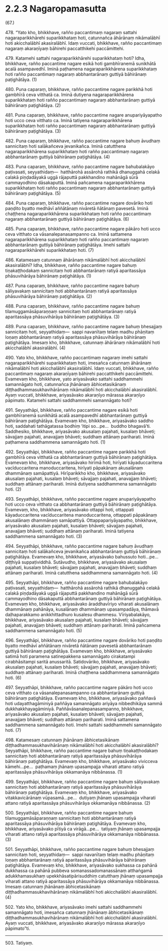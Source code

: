 # 2.2.3 Nagaropamasutta

(67.)

478\. “Yato kho, bhikkhave, rañño paccantimaṃ nagaraṃ sattahi nagaraparikkhārehi suparikkhataṃ hoti, catunnañca āhārānaṃ nikāmalābhī hoti akicchalābhī akasiralābhī. Idaṃ vuccati, bhikkhave, rañño paccantimaṃ nagaraṃ akaraṇīyaṃ bāhirehi paccatthikehi paccāmittehi.

479\. Katamehi sattahi nagaraparikkhārehi suparikkhataṃ hoti? Idha, bhikkhave, rañño paccantime nagare esikā hoti gambhīranemā sunikhātā acalā asampavedhī. Iminā paṭhamena nagaraparikkhārena suparikkhataṃ hoti rañño paccantimaṃ nagaraṃ abbhantarānaṃ guttiyā bāhirānaṃ paṭighātāya. (1)

480\. Puna caparaṃ, bhikkhave, rañño paccantime nagare parikkhā hoti gambhīrā ceva vitthatā ca. Iminā dutiyena nagaraparikkhārena suparikkhataṃ hoti rañño paccantimaṃ nagaraṃ abbhantarānaṃ guttiyā bāhirānaṃ paṭighātāya. (2)

481\. Puna caparaṃ, bhikkhave, rañño paccantime nagare anupariyāyapatho hoti ucco ceva vitthato ca. Iminā tatiyena nagaraparikkhārena suparikkhataṃ hoti rañño paccantimaṃ nagaraṃ abbhantarānaṃ guttiyā bāhirānaṃ paṭighātāya. (3)

482\. Puna caparaṃ, bhikkhave, rañño paccantime nagare bahuṃ āvudhaṃ sannicitaṃ hoti salākañceva jevanikañca. Iminā catutthena nagaraparikkhārena suparikkhataṃ hoti rañño paccantimaṃ nagaraṃ abbhantarānaṃ guttiyā bāhirānaṃ paṭighātāya. (4)

483\. Puna caparaṃ, bhikkhave, rañño paccantime nagare bahubalakāyo paṭivasati, seyyathidaṃ—  hatthārohā assārohā rathikā dhanuggahā celakā calakā piṇḍadāyakā uggā rājaputtā pakkhandino mahānāgā sūrā cammayodhino dāsakaputtā. Iminā pañcamena nagaraparikkhārena suparikkhataṃ hoti rañño paccantimaṃ nagaraṃ abbhantarānaṃ guttiyā bāhirānaṃ paṭighātāya. (5)

484\. Puna caparaṃ, bhikkhave, rañño paccantime nagare dovāriko hoti paṇḍito byatto medhāvī aññātānaṃ nivāretā ñātānaṃ pavesetā. Iminā chaṭṭhena nagaraparikkhārena suparikkhataṃ hoti rañño paccantimaṃ nagaraṃ abbhantarānaṃ guttiyā bāhirānaṃ paṭighātāya. (6)

485\. Puna caparaṃ, bhikkhave, rañño paccantime nagare pākāro hoti ucco ceva vitthato ca vāsanalepanasampanno ca. Iminā sattamena nagaraparikkhārena suparikkhataṃ hoti rañño paccantimaṃ nagaraṃ abbhantarānaṃ guttiyā bāhirānaṃ paṭighātāya. Imehi sattahi nagaraparikkhārehi suparikkhataṃ hoti. (7)

486\. Katamesaṃ catunnaṃ āhārānaṃ nikāmalābhī hoti akicchalābhī akasiralābhī? Idha, bhikkhave, rañño paccantime nagare bahuṃ tiṇakaṭṭhodakaṃ sannicitaṃ hoti abbhantarānaṃ ratiyā aparitassāya phāsuvihārāya bāhirānaṃ paṭighātāya. (1)

487\. Puna caparaṃ, bhikkhave, rañño paccantime nagare bahuṃ sāliyavakaṃ sannicitaṃ hoti abbhantarānaṃ ratiyā aparitassāya phāsuvihārāya bāhirānaṃ paṭighātāya. (2)

488\. Puna caparaṃ, bhikkhave, rañño paccantime nagare bahuṃ tilamuggamāsāparaṇṇaṃ sannicitaṃ hoti abbhantarānaṃ ratiyā aparitassāya phāsuvihārāya bāhirānaṃ paṭighātāya. (3)

489\. Puna caparaṃ, bhikkhave, rañño paccantime nagare bahuṃ bhesajjaṃ sannicitaṃ hoti, seyyathidaṃ—  sappi navanītaṃ telaṃ madhu phāṇitaṃ loṇaṃ abbhantarānaṃ ratiyā aparitassāya phāsuvihārāya bāhirānaṃ paṭighātāya. Imesaṃ kho, bhikkhave, catunnaṃ āhārānaṃ nikāmalābhī hoti akicchalābhī akasiralābhī. (4)

490\. Yato kho, bhikkhave, rañño paccantimaṃ nagaraṃ imehi sattahi nagaraparikkhārehi suparikkhataṃ hoti, imesañca catunnaṃ āhārānaṃ nikāmalābhī hoti akicchalābhī akasiralābhī. Idaṃ vuccati, bhikkhave, rañño paccantimaṃ nagaraṃ akaraṇīyaṃ bāhirehi paccatthikehi paccāmittehi. Evamevaṃ kho, bhikkhave, yato ariyasāvako sattahi saddhammehi samannāgato hoti, catunnañca jhānānaṃ ābhicetasikānaṃ diṭṭhadhammasukhavihārānaṃ nikāmalābhī hoti akicchalābhī akasiralābhī. Ayaṃ vuccati, bhikkhave, ariyasāvako akaraṇīyo mārassa akaraṇīyo pāpimato. Katamehi sattahi saddhammehi samannāgato hoti?

491\. Seyyathāpi, bhikkhave, rañño paccantime nagare esikā hoti gambhīranemā sunikhātā acalā asampavedhī abbhantarānaṃ guttiyā bāhirānaṃ paṭighātāya. Evamevaṃ kho, bhikkhave, ariyasāvako saddho hoti, saddahati tathāgatassa bodhiṃ ‘itipi so…pe…  buddho bhagavā’ti. Saddhesiko, bhikkhave, ariyasāvako akusalaṃ pajahati, kusalaṃ bhāveti; sāvajjaṃ pajahati, anavajjaṃ bhāveti; suddhaṃ attānaṃ pariharati. Iminā paṭhamena saddhammena samannāgato hoti. (1)

492\. Seyyathāpi, bhikkhave, rañño paccantime nagare parikkhā hoti gambhīrā ceva vitthatā ca abbhantarānaṃ guttiyā bāhirānaṃ paṭighātāya. Evamevaṃ kho, bhikkhave, ariyasāvako hirīmā hoti, hirīyati kāyaduccaritena vacīduccaritena manoduccaritena, hirīyati pāpakānaṃ akusalānaṃ dhammānaṃ samāpattiyā. Hirīparikkho kho, bhikkhave, ariyasāvako akusalaṃ pajahati, kusalaṃ bhāveti; sāvajjaṃ pajahati, anavajjaṃ bhāveti; suddhaṃ attānaṃ pariharati. Iminā dutiyena saddhammena samannāgato hoti. (2)

493\. Seyyathāpi, bhikkhave, rañño paccantime nagare anupariyāyapatho hoti ucco ceva vitthato ca abbhantarānaṃ guttiyā bāhirānaṃ paṭighātāya. Evamevaṃ, kho, bhikkhave, ariyasāvako ottappī hoti, ottappati kāyaduccaritena vacīduccaritena manoduccaritena, ottappati pāpakānaṃ akusalānaṃ dhammānaṃ samāpattiyā. Ottappapariyāyapatho, bhikkhave, ariyasāvako akusalaṃ pajahati, kusalaṃ bhāveti; sāvajjaṃ pajahati, anavajjaṃ bhāveti; suddhaṃ attānaṃ pariharati. Iminā tatiyena saddhammena samannāgato hoti. (3)

494\. Seyyathāpi, bhikkhave, rañño paccantime nagare bahuṃ āvudhaṃ sannicitaṃ hoti salākañceva jevanikañca abbhantarānaṃ guttiyā bāhirānaṃ paṭighātāya. Evamevaṃ kho, bhikkhave, ariyasāvako bahussuto hoti…pe…  diṭṭhiyā suppaṭividdhā. Sutāvudho, bhikkhave, ariyasāvako akusalaṃ pajahati, kusalaṃ bhāveti; sāvajjaṃ pajahati, anavajjaṃ bhāveti; suddhaṃ attānaṃ pariharati. Iminā catutthena saddhammena samannāgato hoti. (4)

495\. Seyyathāpi, bhikkhave, rañño paccantime nagare bahubalakāyo paṭivasati, seyyathidaṃ—  hatthārohā assārohā rathikā dhanuggahā celakā calakā piṇḍadāyakā uggā rājaputtā pakkhandino mahānāgā sūrā cammayodhino dāsakaputtā abbhantarānaṃ guttiyā bāhirānaṃ paṭighātāya. Evamevaṃ kho, bhikkhave, ariyasāvako āraddhavīriyo viharati akusalānaṃ dhammānaṃ pahānāya, kusalānaṃ dhammānaṃ upasampadāya, thāmavā daḷhaparakkamo anikkhittadhuro kusalesu dhammesu. Vīriyabalakāyo, bhikkhave, ariyasāvako akusalaṃ pajahati, kusalaṃ bhāveti; sāvajjaṃ pajahati, anavajjaṃ bhāveti; suddhaṃ attānaṃ pariharati. Iminā pañcamena saddhammena samannāgato hoti. (5)

496\. Seyyathāpi, bhikkhave, rañño paccantime nagare dovāriko hoti paṇḍito byatto medhāvī aññātānaṃ nivāretā ñātānaṃ pavesetā abbhantarānaṃ guttiyā bāhirānaṃ paṭighātāya. Evamevaṃ kho, bhikkhave, ariyasāvako satimā hoti paramena satinepakkena samannāgato cirakatampi cirabhāsitampi saritā anussaritā. Satidovāriko, bhikkhave, ariyasāvako akusalaṃ pajahati, kusalaṃ bhāveti; sāvajjaṃ pajahati, anavajjaṃ bhāveti; suddhaṃ attānaṃ pariharati. Iminā chaṭṭhena saddhammena samannāgato hoti. (6)

497\. Seyyathāpi, bhikkhave, rañño paccantime nagare pākāro hoti ucco ceva vitthato ca vāsanalepanasampanno ca abbhantarānaṃ guttiyā bāhirānaṃ paṭighātāya. Evamevaṃ kho, bhikkhave, ariyasāvako paññavā hoti udayatthagāminiyā paññāya samannāgato ariyāya nibbedhikāya sammā dukkhakkhayagāminiyā. Paññāvāsanalepanasampanno, bhikkhave, ariyasāvako akusalaṃ pajahati, kusalaṃ bhāveti; sāvajjaṃ pajahati, anavajjaṃ bhāveti; suddhaṃ attānaṃ pariharati. Iminā sattamena saddhammena samannāgato hoti. Imehi sattahi saddhammehi samannāgato hoti. (7)

498\. Katamesaṃ catunnaṃ jhānānaṃ ābhicetasikānaṃ diṭṭhadhammasukhavihārānaṃ nikāmalābhī hoti akicchalābhī akasiralābhī? Seyyathāpi, bhikkhave, rañño paccantime nagare bahuṃ tiṇakaṭṭhodakaṃ sannicitaṃ hoti abbhantarānaṃ ratiyā aparitassāya phāsuvihārāya bāhirānaṃ paṭighātāya. Evamevaṃ kho, bhikkhave, ariyasāvako vivicceva kāmehi…pe…  paṭhamaṃ jhānaṃ upasampajja viharati attano ratiyā aparitassāya phāsuvihārāya okkamanāya nibbānassa. (1)

499\. Seyyathāpi, bhikkhave, rañño paccantime nagare bahuṃ sāliyavakaṃ sannicitaṃ hoti abbhantarānaṃ ratiyā aparitassāya phāsuvihārāya bāhirānaṃ paṭighātāya. Evamevaṃ kho, bhikkhave, ariyasāvako vitakkavicārānaṃ vūpasamā…pe…  dutiyaṃ jhānaṃ upasampajja viharati attano ratiyā aparitassāya phāsuvihārāya okkamanāya nibbānassa. (2)

500\. Seyyathāpi, bhikkhave, rañño paccantime nagare bahuṃ tilamuggamāsāparaṇṇaṃ sannicitaṃ hoti abbhantarānaṃ ratiyā aparitassāya phāsuvihārāya bāhirānaṃ paṭighātāya. Evamevaṃ kho, bhikkhave, ariyasāvako pītiyā ca virāgā…pe…  tatiyaṃ jhānaṃ upasampajja viharati attano ratiyā aparitassāya phāsuvihārāya okkamanāya nibbānassa. (3)

501\. Seyyathāpi, bhikkhave, rañño paccantime nagare bahuṃ bhesajjaṃ sannicitaṃ hoti, seyyathidaṃ—  sappi navanītaṃ telaṃ madhu phāṇitaṃ loṇaṃ abbhantarānaṃ ratiyā aparitassāya phāsuvihārāya bāhirānaṃ paṭighātāya. Evamevaṃ kho, bhikkhave, ariyasāvako sukhassa ca pahānā dukkhassa ca pahānā pubbeva somanassadomanassānaṃ atthaṅgamā adukkhamasukhaṃ upekkhāsatipārisuddhiṃ catutthaṃ jhānaṃ upasampajja viharati attano ratiyā aparitassāya phāsuvihārāya okkamanāya nibbānassa. Imesaṃ catunnaṃ jhānānaṃ ābhicetasikānaṃ diṭṭhadhammasukhavihārānaṃ nikāmalābhī hoti akicchalābhī akasiralābhī. (4)

502\. Yato kho, bhikkhave, ariyasāvako imehi sattahi saddhammehi samannāgato hoti, imesañca catunnaṃ jhānānaṃ ābhicetasikānaṃ diṭṭhadhammasukhavihārānaṃ nikāmalābhī hoti akicchalābhī akasiralābhī. Ayaṃ vuccati, bhikkhave, ariyasāvako akaraṇīyo mārassa akaraṇīyo pāpimato”ti.

---

503\. Tatiyaṃ.
